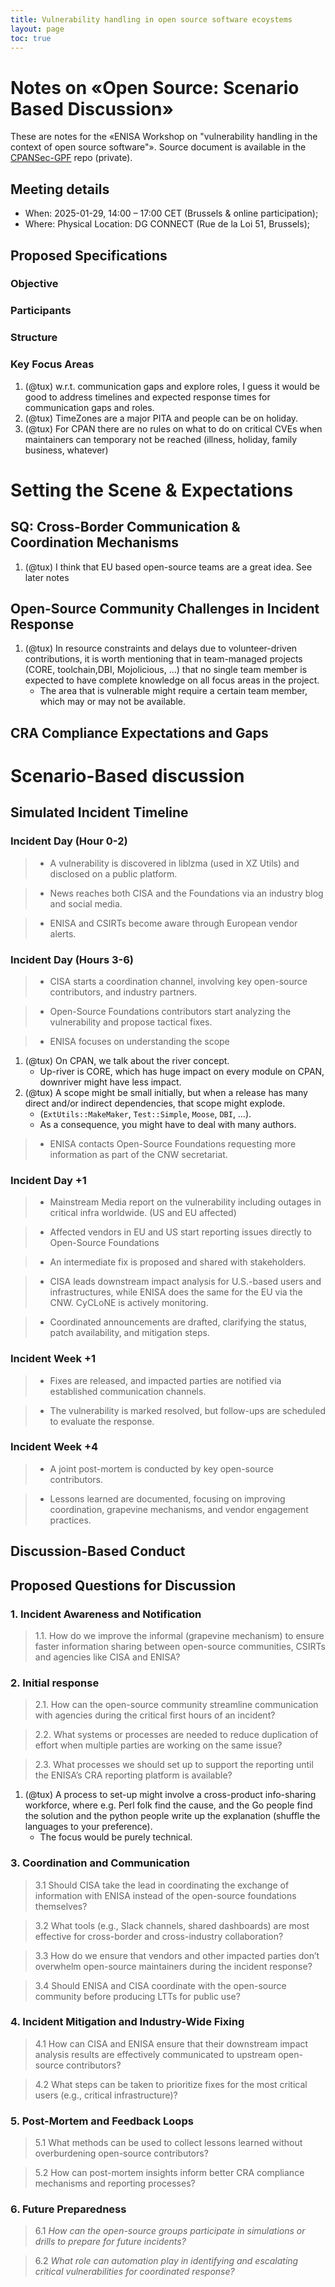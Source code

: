 ```yaml
---
title: Vulnerability handling in open source software ecoystems
layout: page
toc: true
---
```


# Notes on «Open Source: Scenario Based Discussion»

These are notes for the «ENISA Workshop on "vulnerability handling in the context of open source software"».
Source document is available in the [CPANSec-GPF](https://github.com/CPAN-Security/CPANSec-GPF/blob/main/events/DG-CONNECT-tabletop-2025-01-29/Open-Source%20Discussion%20Scenario%2029Jan.docx) repo (private).

## Meeting details

* When: 2025-01-29, 14:00 – 17:00 CET (Brussels & online participation);
* Where: Physical Location: DG CONNECT (Rue de la Loi 51, Brussels);


## Proposed Specifications

### Objective
### Participants
### Structure
### Key Focus Areas

1. (@tux) w.r.t. communication gaps and explore roles, I guess it would be good to address timelines and expected response times for communication gaps and roles.
1. (@tux) TimeZones are a major PITA and people can be on holiday.
1. (@tux) For CPAN there are no rules on what to do on critical CVEs when maintainers can temporary not be reached (illness, holiday, family business, whatever)

# Setting the Scene & Expectations


## SQ: Cross-Border Communication & Coordination Mechanisms

1. (@tux) I think that EU based open-source teams are a great idea. See later notes

## Open-Source Community Challenges in Incident Response

1. (@tux) In resource constraints and delays due to volunteer-driven contributions, it is worth mentioning that in team-managed projects (CORE, toolchain,DBI, Mojolicious, ...) that no single team member is expected to have complete knowledge on all focus areas in the project.
   * The area that is vulnerable might require a certain team member, which may or may not be available.


## CRA Compliance Expectations and Gaps



# Scenario-Based discussion


## Simulated Incident Timeline

### Incident Day (Hour 0-2)

> * A vulnerability is discovered in liblzma (used in XZ Utils) and disclosed on a public platform.

> * News reaches both CISA and the Foundations via an industry blog and social media.

> * ENISA and CSIRTs become aware through European vendor alerts.


### Incident Day (Hours 3-6)


> * CISA starts a coordination channel, involving key open-source contributors, and industry partners.

> * Open-Source Foundations contributors start analyzing the vulnerability and propose tactical fixes.

> * ENISA focuses on understanding the scope

1. (@tux) On CPAN, we talk about the river concept.
   * Up-river is CORE, which has huge impact on every module on CPAN, downriver might have less impact.
1. (@tux) A scope might be small initially, but when a release has many direct and/or indirect dependencies, that scope might explode.
   * (`ExtUtils::MakeMaker`, `Test::Simple`, `Moose`, `DBI`, …).
   * As a consequence, you might have to deal with many authors.

> * ENISA contacts Open-Source Foundations requesting more information as part of the CNW secretariat.


### Incident Day +1

> * Mainstream Media report on the vulnerability including outages in critical infra worldwide. (US and EU affected)

> * Affected vendors in EU and US start reporting issues directly to Open-Source Foundations

> * An intermediate fix is proposed and shared with stakeholders.

> * CISA leads downstream impact analysis for U.S.-based users and infrastructures, while ENISA does the same for the EU via the CNW. CyCLoNE is actively monitoring.

> * Coordinated announcements are drafted, clarifying the status, patch availability, and mitigation steps.


### Incident Week +1

> * Fixes are released, and impacted parties are notified via established communication channels.

> * The vulnerability is marked resolved, but follow-ups are scheduled to evaluate the response.


### Incident Week +4

> * A joint post-mortem is conducted by key open-source contributors.

> * Lessons learned are documented, focusing on improving coordination, grapevine mechanisms, and vendor engagement practices.


## Discussion-Based Conduct

## Proposed Questions for Discussion

### 1. Incident Awareness and Notification

> 1.1. How do we improve the informal (grapevine mechanism) to ensure faster information sharing between open-source communities, CSIRTs and agencies like CISA and ENISA?


### 2. Initial response

> 2.1. How can the open-source community streamline communication with agencies during the critical first hours of an incident?

> 2.2. What systems or processes are needed to reduce duplication of effort when multiple parties are working on the same issue?

> 2.3. What processes we should set up to support the reporting until the ENISA’s CRA reporting platform is available?

1. (@tux) A process to set-up might involve a cross-product info-sharing workforce, where e.g. Perl folk find the cause, and the Go people find the solution and the python people write up the explanation (shuffle the languages to your preference).
      * The focus would be purely technical.


### 3. Coordination and Communication

> 3.1 Should CISA take the lead in coordinating the exchange of information with ENISA instead of the open-source foundations themselves?

> 3.2 What tools (e.g., Slack channels, shared dashboards) are most effective for cross-border and cross-industry collaboration?

> 3.3 How do we ensure that vendors and other impacted parties don’t overwhelm open-source maintainers during the incident response?

> 3.4 Should ENISA and CISA coordinate with the open-source community before producing LTTs for public use?


### 4. Incident Mitigation and Industry-Wide Fixing


> 4.1 How can CISA and ENISA ensure that their downstream impact analysis results are effectively communicated to upstream open-source contributors?

> 4.2 What steps can be taken to prioritize fixes for the most critical users (e.g., critical infrastructure)?


### 5. Post-Mortem and Feedback Loops

> 5.1 What methods can be used to collect lessons learned without overburdening open-source contributors?

> 5.2 How can post-mortem insights inform better CRA compliance mechanisms and reporting processes?


### 6. Future Preparedness

> 6.1 _How can the open-source groups participate in simulations or drills to prepare for future incidents?_


> 6.2 _What role can automation play in identifying and escalating critical vulnerabilities for coordinated response?_

